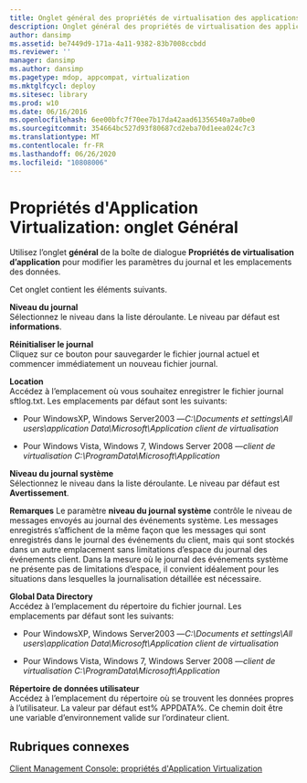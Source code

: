 ```yaml
---
title: Onglet général des propriétés de virtualisation des applications
description: Onglet général des propriétés de virtualisation des applications
author: dansimp
ms.assetid: be7449d9-171a-4a11-9382-83b7008ccbdd
ms.reviewer: ''
manager: dansimp
ms.author: dansimp
ms.pagetype: mdop, appcompat, virtualization
ms.mktglfcycl: deploy
ms.sitesec: library
ms.prod: w10
ms.date: 06/16/2016
ms.openlocfilehash: 6ee00bfc7f70ee7b17da42aad61356540a7a0be0
ms.sourcegitcommit: 354664bc527d93f80687cd2eba70d1eea024c7c3
ms.translationtype: MT
ms.contentlocale: fr-FR
ms.lasthandoff: 06/26/2020
ms.locfileid: "10808006"
---
```

# Propriétés d'Application Virtualization: onglet Général


Utilisez l’onglet **général** de la boîte de dialogue **Propriétés de virtualisation d’application** pour modifier les paramètres du journal et les emplacements des données.

Cet onglet contient les éléments suivants.

<a href="" id="log-level"></a>**Niveau du journal**  
Sélectionnez le niveau dans la liste déroulante. Le niveau par défaut est **informations**.

<a href="" id="reset-log"></a>**Réinitialiser le journal**  
Cliquez sur ce bouton pour sauvegarder le fichier journal actuel et commencer immédiatement un nouveau fichier journal.

<a href="" id="location"></a>**Location**  
Accédez à l’emplacement où vous souhaitez enregistrer le fichier journal sftlog.txt. Les emplacements par défaut sont les suivants:

-   Pour WindowsXP, Windows Server2003 —*C:\\Documents et settings\\All users\\application Data\\Microsoft\\Application client de virtualisation*

-   Pour Windows Vista, Windows 7, Windows Server 2008 —*client de virtualisation C:\\ProgramData\\Microsoft\\Application*

<a href="" id="system-log-level"></a>**Niveau du journal système**  
Sélectionnez le niveau dans la liste déroulante. Le niveau par défaut est **Avertissement**.

**Remarques**  Le paramètre **niveau du journal système** contrôle le niveau de messages envoyés au journal des événements système. Les messages enregistrés s’affichent de la même façon que les messages qui sont enregistrés dans le journal des événements du client, mais qui sont stockés dans un autre emplacement sans limitations d’espace du journal des événements client. Dans la mesure où le journal des événements système ne présente pas de limitations d’espace, il convient idéalement pour les situations dans lesquelles la journalisation détaillée est nécessaire.

 

<a href="" id="global-data-directory"></a>**Global Data Directory**  
Accédez à l’emplacement du répertoire du fichier journal. Les emplacements par défaut sont les suivants:

-   Pour WindowsXP, Windows Server2003 —*C:\\Documents et settings\\All users\\application Data\\Microsoft\\Application client de virtualisation*

-   Pour Windows Vista, Windows 7, Windows Server 2008 —*client de virtualisation C:\\ProgramData\\Microsoft\\Application*

<a href="" id="user-data-directory"></a>**Répertoire de données utilisateur**  
Accédez à l’emplacement du répertoire où se trouvent les données propres à l’utilisateur. La valeur par défaut est% APPDATA%. Ce chemin doit être une variable d’environnement valide sur l’ordinateur client.

## Rubriques connexes


[Client Management Console: propriétés d'Application Virtualization](client-management-console-application-virtualization-properties.md)

 

 





